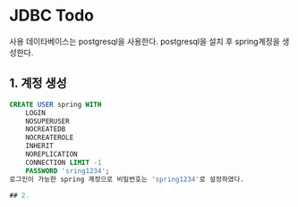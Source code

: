 # JDBC Todo
사용 데이타베이스는 postgresql을 사용한다.
postgresql을 설치 후 spring계정을 생성한다.

## 1. 계정 생성
```sql
CREATE USER spring WITH
	LOGIN
	NOSUPERUSER
	NOCREATEDB
	NOCREATEROLE
	INHERIT
	NOREPLICATION
	CONNECTION LIMIT -1
	PASSWORD 'sring1234';
로그인이 가능한 spring 계정으로 비밀번호는 'spring1234'로 설정하였다.

## 2. 